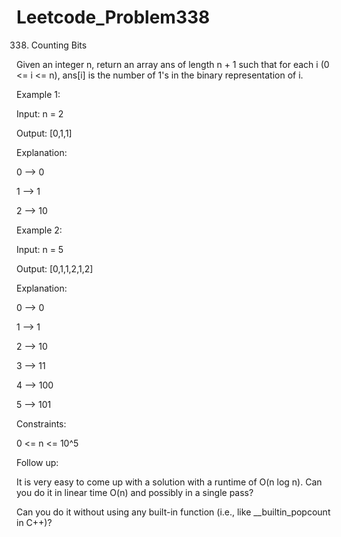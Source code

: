 # Leetcode_Problem338




338. Counting Bits




Given an integer n, return an array ans of length n + 1 such that for each i (0 <= i <= n), ans[i] is the number of 1's in the binary representation of i.

 

Example 1:




Input: n = 2




Output: [0,1,1]




Explanation:




0 --> 0





1 --> 1





2 --> 10




Example 2:




Input: n = 5







Output: [0,1,1,2,1,2]








Explanation:








0 --> 0










1 --> 1









2 --> 10











3 --> 11










4 --> 100







5 --> 101

 



Constraints:







0 <= n <= 10^5
 







Follow up:










It is very easy to come up with a solution with a runtime of O(n log n). Can you do it in linear time O(n) and possibly in a single pass?
















Can you do it without using any built-in function (i.e., like __builtin_popcount in C++)?
